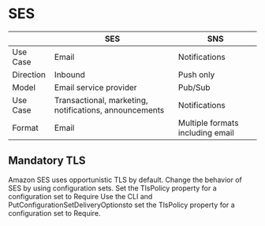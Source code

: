 # SES

||SES|SNS|
| --- | --- | --- |
| Use Case | Email | Notifications|
| Direction | Inbound | Push only |
| Model| Email service provider | Pub/Sub |
| Use Case | Transactional, marketing, notifications, announcements | Notifications| 
| Format | Email | Multiple formats including email|


## Mandatory TLS

Amazon SES uses opportunistic TLS by default. Change the behavior of SES by using configuration sets. Set the TlsPolicy property for a configuration set to Require
Use the CLI and PutConfigurationSetDeliveryOptionsto set the TlsPolicy property for a configuration set to Require.